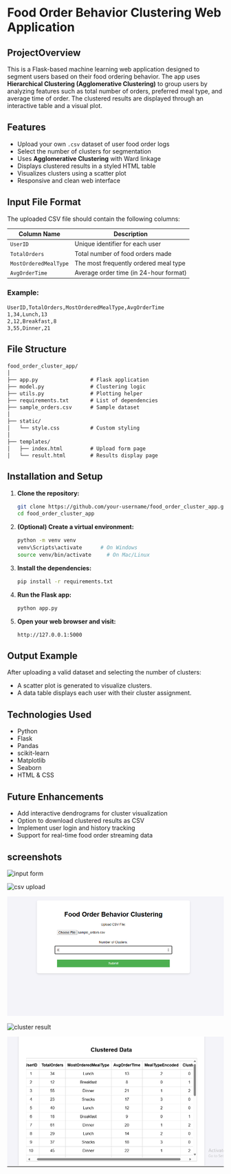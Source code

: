 
# Food Order Behavior Clustering Web Application

## ProjectOverview

This is a Flask-based machine learning web application designed to segment users based on their food ordering behavior. The app uses **Hierarchical Clustering (Agglomerative Clustering)** to group users by analyzing features such as total number of orders, preferred meal type, and average time of order. The clustered results are displayed through an interactive table and a visual plot.

## Features

- Upload your own `.csv` dataset of user food order logs  
- Select the number of clusters for segmentation  
- Uses **Agglomerative Clustering** with Ward linkage  
- Displays clustered results in a styled HTML table  
- Visualizes clusters using a scatter plot  
- Responsive and clean web interface

## Input File Format

The uploaded CSV file should contain the following columns:

| Column Name            | Description                                |
|------------------------|--------------------------------------------|
| `UserID`               | Unique identifier for each user            |
| `TotalOrders`          | Total number of food orders made           |
| `MostOrderedMealType`  | The most frequently ordered meal type      |
| `AvgOrderTime`         | Average order time (in 24-hour format)     |

### Example:
```csv
UserID,TotalOrders,MostOrderedMealType,AvgOrderTime
1,34,Lunch,13
2,12,Breakfast,8
3,55,Dinner,21
```

## File Structure

```
food_order_cluster_app/
│
├── app.py                 # Flask application
├── model.py               # Clustering logic
├── utils.py               # Plotting helper
├── requirements.txt       # List of dependencies
├── sample_orders.csv      # Sample dataset
│
├── static/
│   └── style.css          # Custom styling
│
├── templates/
│   ├── index.html         # Upload form page
│   └── result.html        # Results display page
```

## Installation and Setup

1. **Clone the repository:**
   ```bash
   git clone https://github.com/your-username/food_order_cluster_app.git
   cd food_order_cluster_app
   ```

2. **(Optional) Create a virtual environment:**
   ```bash
   python -m venv venv
   venv\Scripts\activate      # On Windows
   source venv/bin/activate     # On Mac/Linux
   ```

3. **Install the dependencies:**
   ```bash
   pip install -r requirements.txt
   ```

4. **Run the Flask app:**
   ```bash
   python app.py
   ```

5. **Open your web browser and visit:**
   ```
   http://127.0.0.1:5000
   ```

## Output Example

After uploading a valid dataset and selecting the number of clusters:
- A scatter plot is generated to visualize clusters.
- A data table displays each user with their cluster assignment.

## Technologies Used

- Python
- Flask
- Pandas
- scikit-learn
- Matplotlib
- Seaborn
- HTML & CSS

## Future Enhancements

- Add interactive dendrograms for cluster visualization  
- Option to download clustered results as CSV  
- Implement user login and history tracking  
- Support for real-time food order streaming data

## screenshots

![input form](inputform.png)

![csv upload](csvupload.png)

![input](input.png)

![cluster result](clusterresult.png)

![alt text](<cluster data.png>)